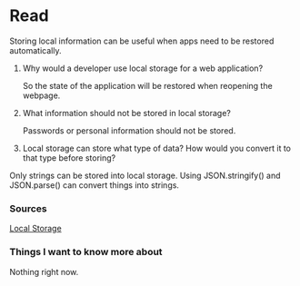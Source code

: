 # Read

Storing local information can be useful when apps need to be restored automatically. 

1. Why would a developer use local storage for a web application?

	So the state of the application will be restored when reopening the webpage.

2. What information should not be stored in local storage?

	Passwords or personal information should not be stored.

3. Local storage can store what type of data? How would you convert it to that type before storing?

Only strings can be stored into local storage. Using JSON.stringify() and JSON.parse() can convert things into strings.

### Sources

[Local Storage](https://www.smashingmagazine.com/2010/10/local-storage-and-how-to-use-it/)

### Things I want to know more about
Nothing right now.